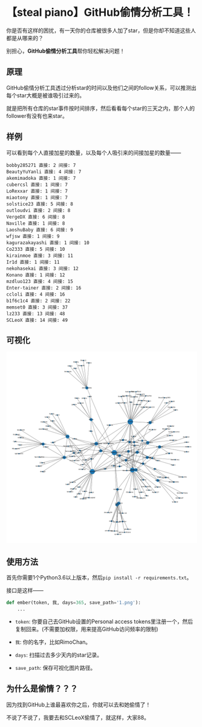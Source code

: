 # 【steal piano】GitHub偷情分析工具！

你是否有这样的困扰，有一天你的仓库被很多人加了star，但是你却不知道这些人都是从哪来的？

别担心，**GitHub偷情分析工具**帮你轻松解决问题！


## 原理

GitHub偷情分析工具透过分析star的时间以及他们之间的follow关系，可以推测出每个star大概是被谁吸引过来的。

就是把所有仓库的star事件按时间排序，然后看看每个star的三天之内，那个人的follower有没有也来star。


## 样例

可以看到每个人直接加星的数量，以及每个人吸引来的间接加星的数量——

```text
bobby285271 直接: 2 间接: 7
BeautyYuYanli 直接: 4 间接: 7
akemimadoka 直接: 1 间接: 7
cubercsl 直接: 1 间接: 7
LoRexxar 直接: 1 间接: 7
miaotony 直接: 1 间接: 7
solstice23 直接: 5 间接: 8
outloudvi 直接: 2 间接: 8
VergeDX 直接: 6 间接: 8
Naville 直接: 1 间接: 8
LaoshuBaby 直接: 6 间接: 9
wfjsw 直接: 1 间接: 9
kagurazakayashi 直接: 1 间接: 10
Co2333 直接: 5 间接: 10
kirainmoe 直接: 3 间接: 11
Ir1d 直接: 1 间接: 11
nekohasekai 直接: 3 间接: 12
Konano 直接: 1 间接: 12
mzdluo123 直接: 4 间接: 15
Enter-tainer 直接: 2 间接: 16
ccloli 直接: 4 间接: 16
b1f6c1c4 直接: 2 间接: 22
memset0 直接: 3 间接: 37
lz233 直接: 13 间接: 48
SCLeoX 直接: 14 间接: 49
```


## 可视化

![./img.webp](./img.webp)


## 使用方法

首先你需要1个Python3.6以上版本，然后`pip install -r requirements.txt`。

接口是这样——

```python
def ember(token, 我, days=365, save_path='1.png'): 
    ...
```

- `token`: 你要自己去GitHub设置的Personal access tokens里注册一个，然后复制回来。(不需要加权限，用来提高GitHub访问频率的限制)

- `我`: 你的名字，比如RimoChan。

- `days`: 扫描过去多少天内的star记录。

- `save_path`: 保存可视化图片路径。


## 为什么是偷情？？？

因为找到GitHub上谁最喜欢你之后，你就可以去和她偷情了！

不说了不说了，我要去和SCLeoX偷情了，就这样，大家88。

